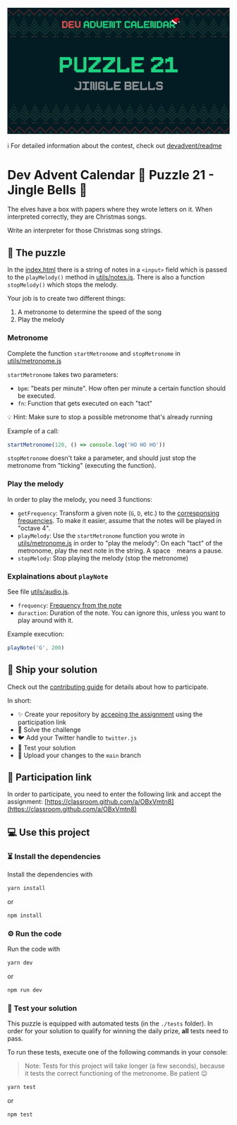 ![](README.cover.jpg)

ℹ️ For detailed information about the contest, check out [devadvent/readme](https://github.com/devadvent/readme/)

# Dev Advent Calendar 🎅 Puzzle 21 - Jingle Bells 🔔

The elves have a box with papers where they wrote letters on it. When interpreted correctly, they are Christmas songs.

Write an interpreter for those Christmas song strings.

## 🧩 The puzzle

In the [index.html](index.html) there is a string of notes in a `<input>` field which is passed to the `playMelody()` method in [utils/notes.js](utils/notes.js). There is also a function `stopMelody()` which stops the melody.

Your job is to create two different things:

1. A metronome to determine the speed of the song
2. Play the melody

### Metronome

Complete the function `startMetronome` and `stopMetronome` in [utils/metronome.js](utils/metronome.js)

`startMetronome` takes two parameters:

-   `bpm`: "beats per minute". How often per minute a certain function should be executed.
-   `fn`: Function that gets executed on each "tact"

💡 Hint: Make sure to stop a possible metronome that's already running

Example of a call:

```javascript
startMetronome(120, () => console.log('HO HO HO'))
```

`stopMetronome` doesn't take a parameter, and should just stop the metronome from "ticking" (executing the function).

### Play the melody

In order to play the melody, you need 3 functions:

-   `getFrequency`: Transform a given note (`G`, `D`, etc.) to the [corresponsing frequencies](https://mixbutton.com/mixing-articles/music-note-to-frequency-chart/). To make it easier, assume that the notes will be played in "octave 4".
-   `playMelody`: Use the `startMetronome` function you wrote in [utils/metronome.js](utils/metronome.js) in order to "play the melody": On each "tact" of the metronome, play the next note in the string. A space ` ` means a pause.
-   `stopMelody`: Stop playing the melody (stop the metronome)

### Explainations about `playNote`

See file [utils/audio.js](utils/audio.js).

-   `frequency`: [Frequency from the note](https://mixbutton.com/mixing-articles/music-note-to-frequency-chart)
-   `duraction`: Duration of the note. You can ignore this, unless you want to play around with it.

Example execution:

```javascript
playNote('G', 200)
```

## 🚢 Ship your solution

Check out the [contributing guide](https://github.com/devadvent/readme/blob/main/CONTRIBUTING.md) for details about how to participate.

In short:

-   ✨ Create your repository by [acceping the assignment](https://classroom.github.com/a/OBxVmtn8) using the participation link
-   💪 Solve the challenge
-   🐦 Add your Twitter handle to `twitter.js`
-   🤖 Test your solution
-   🚀 Upload your changes to the `main` branch

## 🔗 Participation link

In order to participate, you need to enter the following link and accept the assignment:
[https://classroom.github.com/a/OBxVmtn8](https://classroom.github.com/a/OBxVmtn8)

## 💻 Use this project

### ⏳ Install the dependencies

Install the dependencies with

```bash
yarn install
```

or

```bash
npm install
```

### ⚙️ Run the code

Run the code with

```bash
yarn dev
```

or

```bash
npm run dev
```

### 🤖 Test your solution

This puzzle is equipped with automated tests (in the `./tests` folder). In order for your solution to qualify for winning the daily prize, **all** tests need to pass.

To run these tests, execute one of the following commands in your console:

> Note: Tests for this project will take longer (a few seconds), because it tests the correct functioning of the metronome. Be patient 😉

```bash
yarn test
```

or

```bash
npm test
```
